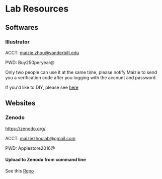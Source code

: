 # Lab Resources

## Softwares
### Illustrator
ACCT: maizie.zhou@vanderbilt.edu

PWD: Buy250peryear@

Only two people can use it at the same time, please notify Maizie to send you a verification code after you logging with the account and password. 

If you'd like to DIY, please see [here](https://www.reddit.com/r/GenP/)

## Websites
### Zenodo
https://zenodo.org/

ACCT: maiziezhoulab@gmail.com

PWD: Applestore2016@

#### Upload to Zenodo from command line
See this [Repo](https://github.com/jhpoelen/zenodo-upload)
